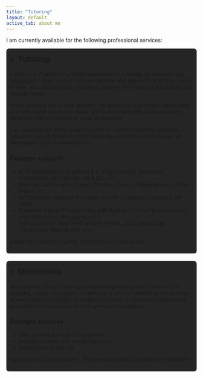 ```yaml
---
title: "Tutoring"
layout: default
active_tab: about me
---
```


<style>
    summary { cursor: pointer; }
    summary > h2 { display: inline-block; margin: 5px;}
    .service-list {
        list-style: none;
        padding: 0;
    }
    .service-list .service {
        background: #252525;
        padding: 10px;
        border-radius: 7px;
        margin-bottom: 20px;
    }
    :target {
        background: #a08700;
        animation: highlight 1s linear 1s forwards;
    }
    @keyframes highlight {
        from { background: #a08700; }
        to { background: none; }
    }
</style>

I am currently available for the following professional services:

<ul class="service-list">
<li class="service">
    <details open title="Click to toggle dropdown.">
        <summary><h2>Tutoring</h2></summary>
        <p>I have over 7 years of tutoring experience in a variety of subjects (<a href="#subject-list">see list below</a>). I have helped children between the ages of 9 and 18 succeed in their educational goals, including children with learning disabilities and special needs.</p>
        <p>When working with a new student, my approach is to create measurable and actionable goals with them, and to determine the student's most impactful learning styles as soon as possible.</p>
        <p>I am available for either year-round or on-demand tutoring sessions. Sessions can be flexible, either following a customized curriculum or dedicated to just homework help.</p>
        <h3>Example subjects</h3>
        <ul id="subject-list">
            <li>K-12 Mathematics (Algebra I & II, Trigonometry, Geometry, Precalculus, AP Calculus AB & BC, etc.)</li>
            <li>Discrete Mathematics (Logic, Number Theory, Combinatorics, Graph theory, etc.)</li>
            <li>AP Computer Science Principles and AP Computer Science A (AP Java)</li>
            <li>Fundamentals of Programming with Python (Control flow, functions, data structures, debugging, etc.)</li>
            <li>Introduction to Web Development (HTML, CSS, JavaScript, TypeScript, React & JSX, etc.)</li>
        </ul>
        <p><i><a class="link" href="mailto:denniskats43@gmail.com" target="_blank" title="Email">Email me</a> to discuss further and receive a price quote.</i></p>
    </details>
</li>

<li class="service">
    <details open title="Click to toggle dropdown.">
        <summary><h2>Mentorship</h2></summary>
        <p>As a mentor, I would provide occasional guidance and check-ins for aspiring, young developers. I have over a year of mentoring experience where I advised college CS students working on personal projects and provided incoming students with general information.</p>
        <h3>Example services</h3>
        <ul>
            <li>Side-project aid and code reviews</li>
            <li>Resume reviews and mock interviews</li>
            <li>Intermittent check-ins</li>
        </ul>
        <p><i><a class="link" href="mailto:denniskats43@gmail.com" target="_blank" title="Email">Email me</a> to discuss further. This service is <b>free</b> but limited in availability.</i></p>
    </details>
</li>

<!-- <li class="service">
    <details open>
        <summary><h2>Consultation</h2></summary>
        <p>TODO</p>
        <p><i><a class="link" href="mailto:denniskats43@gmail.com" target="_blank" title="Email">Email me</a> to discuss further and to receive a price quote.</i></p>
    </details>
</li> -->

</ul>

